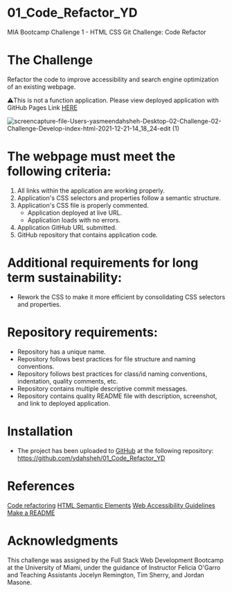 # 01_Code_Refactor_YD
MIA Bootcamp Challenge 1 - HTML CSS Git Challenge: Code Refactor
# The Challenge 
Refactor the code to improve accessibility and search engine optimization of an existing webpage.

⚠️This is not a function application. Please view deployed application with GitHub Pages Link [HERE](https://github.com/ydahsheh/01_Code_Refactor_YD/blob/main/assets/images/Screen%20Shot%202021-12-21%20at%202.17.57%20PM.png)

![screencapture-file-Users-yasmeendahsheh-Desktop-02-Challenge-02-Challenge-Develop-index-html-2021-12-21-14_18_24-edit (1)](https://user-images.githubusercontent.com/93455758/147031990-6af087ea-2ca8-41c8-9b04-5185ae5d06fd.jpg)

# The webpage must meet the following criteria:
1. All links within the application are working properly.
2. Application's CSS selectors and properties follow a semantic structure.
3. Application's CSS file is properly commented.
    - Application deployed at live URL.
    - Application loads with no errors.
4. Application GitHub URL submitted.
5. GitHub repository that contains application code.

# Additional requirements for long term sustainability: 
- Rework the CSS to make it more efficient by consolidating CSS selectors and properties.

# Repository requirements:
- Repository has a unique name.
- Repository follows best practices for file structure and naming conventions.
- Repository follows best practices for class/id naming conventions, indentation, quality comments, etc.
- Repository contains multiple descriptive commit messages.
- Repository contains quality README file with description, screenshot, and link to deployed application.

# Installation
- The project has been uploaded to [GitHub](https://github.com/) at the following repository:
https://github.com/ydahsheh/01_Code_Refactor_YD

# References 
[Code refactoring](https://en.wikipedia.org/wiki/Code_refactoring)
[HTML Semantic Elements](https://www.w3schools.com/html/html5_semantic_elements.asp)
[Web Accessibility Guidelines](https://www.w3.org/TR/WCAG20/)
[Make a README](https://www.makeareadme.com/#template)

# Acknowledgments 
This challenge was assigned by the Full Stack Web Development Bootcamp at the University of Miami, under the guidance of Instructor Felicia O'Garro and Teaching Assistants Jocelyn Remington, Tim Sherry, and Jordan Masone.





